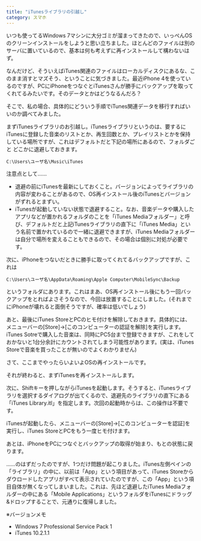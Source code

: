```yaml
---
title: "iTunesライブラリの引越し"
category: スマホ
---
```


いつも使ってるWindows 7マシンに大分ゴミが溜まってきたので、いっぺんOSのクリーンインストールをしようと思い立ちました。ほとんどのファイルは別のサーバに置いているので、基本は何も考えずに再インストールして構わないはず。

なんだけど、そういえばiTunes関連のファイルはローカルディスクにあるな、このまま消すとマズそう、ということに気づきました。最近iPhone 4を使っているのですが、PCにiPhoneをつなぐとiTunesさんが勝手にバックアップを取ってくれてるみたいです。そのデータとかはどうなるんだろ？

そこで、私の場合、具体的にどういう手順でiTunes関連データを移行すればいいのか調べてみました。

まずiTunesライブラリのお引越し。iTunesライブラリというのは、要するにiTunesに登録した音楽のリストとか、再生回数とか、プレイリストとかを保持している場所ですが、これはデフォルトだと下記の場所にあるので、フォルダごと どこかに退避しておきます。

    C:\Users\ユーザ名\Music\iTunes

注意点として……

- 退避の前にiTunesを最新にしておくこと。バージョンによってライブラリの内容が変わることがあるので、OS再インストール後のiTunesとバージョンがずれるとまずい。
- iTunesが起動していない状態で退避すること。なお、音楽データや購入したアプリなどが置かれるフォルダのことを「iTunes Mediaフォルダー」と呼び、デフォルトだと上記iTunesライブラリの直下に「iTunes Media」という名前で置かれているので一緒に退避できますが、iTunes Mediaフォルダーは自分で場所を変えることもできるので、その場合は個別に対処が必要です。

次に、iPhoneをつないだときに勝手に取ってくれてるバックアップですが、これは

    C:\Users\ユーザ名\AppData\Roaming\Apple Computer\MobileSync\Backup

というフォルダにあります。これはまあ、OS再インストール後にもう一回バックアップをとればよさそうなので、今回は放置することにしました。(それまでにiPhoneが壊れると面倒そうですが、確率は低いでしょう)

あと、最後にiTunes StoreとPCのヒモ付けを解除しておきます。具体的には、メニューバーの[Store]→[このコンピューターの認証を解除]を実行します。iTunes Sotreで購入した音楽は、同時にPC5台まで登録できますが、これをしておかないと1台分余計にカウントされてしまう可能性があります。(実は、iTunes Storeで音楽を買ったことが無いのでよくわかりません)

さて、ここまでやったらいよいよOSの再インストールです。

それが終わると、まずiTunesを再インストールします。

次に、Shiftキーを押しながらiTunesを起動します。そうすると、iTunesライブラリを選択するダイアログが出てくるので、退避先のライブラリの直下にある「iTunes Library.itl」を指定します。次回の起動時からは、この操作は不要です。

iTunesが起動したら、メニューバーの[Store]→[このコンピューターを認証]を実行し、iTunes StoreとPCをもう一度ヒモ付けます。

あとは、iPhoneをPCにつなぐとバックアップの取得が始まり、もとの状態に戻ります。

……のはずだったのですが、1つだけ問題が起こりました。iTunes左側ペインの「ライブラリ」の中に、以前は「App」という項目があって、iTunes Storeからダウロードしたアプリがすべて表示されていたのですが、この「App」という項目自体が無くなってしまいました。これは、先ほど退避したiTunes Mediaフォルダーの中にある「Mobile Applications」というフォルダをiTunesにドラッグ&ドロップすることで、元通りに復帰しました。

※バージョンメモ

- Windows 7 Professional Service Pack 1
- iTunes 10.2.1.1
